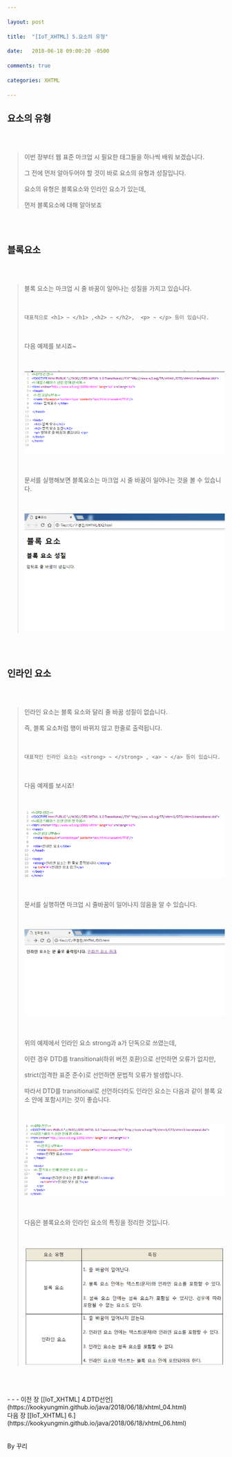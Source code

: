 ```yaml
---

layout: post

title:  "[IoT_XHTML] 5.요소의 유형"

date:   2018-06-18 09:00:20 -0500

comments: true

categories: XHTML

---
```


## 요소의 유형

<br>
<br>

>이번 장부터 웹 표준 마크업 시 필요한 태그들을 하나씩 배워 보겠습니다.
><br>
><br>
>그 전에 먼저 알아두어야 할 것이 바로 요소의 유형과 성질입니다.
><br>
><br>
>요소의 유형은 블록요소와 인라인 요소가 있는데,
><br>
><br>
>먼저 블록요소에 대해 알아보죠

<br>
<br>

## 블록요소

<br>
<br>

>블록 요소는 마크업 시 줄 바꿈이 일어나는 성질을 가지고 있습니다.
><br>
><br>
><br>
>
>```
>대표적으로 <h1> ~ </h1> ,<h2> ~ </h2>,  <p> ~ </p> 등이 있습니다.
>```
>
><br>
><br>
>다음 예제를 보시죠~
><br>
><br>
><br>
>
>![image](/image/XHTML_image/xhtml_image_05.png)
>
><br>
><br>
>문서를 실행해보면 블록요소는 마크업 시 줄 바꿈이 일어나는 것을 볼 수 있습니다.
><br>
><br>
><br>
>
>![image](/image/XHTML_image/xhtml_image_06.png)

<br>
<br>

## 인라인 요소

<br>
<br>

>인라인 요소는 블록 요소와 달리 줄 바꿈 성질이 없습니다. 
><br>
><br>
>즉, 블록 요소처럼 행이 바뀌지 않고 한줄로 출력됩니다.
><br>
><br>
><br>
>
>```
>대표적인 인라인 요소는 <strong> ~ </strong> , <a> ~ </a> 등이 있습니다.
>```
>
><br>
><br>
>다음 예제를 보시죠!
><br>
><br>
><br>
>
>![image](/image/XHTML_image/xhtml_image_07.png)
>
><br>
><br>
>문서를 실행하면 마크업 시 줄바꿈이 일어나지 않음을 알 수 있습니다.
><br>
><br>
><br>
>
>![image](/image/XHTML_image/xhtml_image_08.png)
>
><br>
><br>
>위의 예제에서 인라인 요소 strong과 a가 단독으로 쓰였는데, 
><br>
><br>
>이런 경우 DTD를 transitional(하위 버전 호환)으로 선언하면 오류가 없지만,
><br>
><br>
>strict(엄격한 표준 준수)로 선언하면 문법적 오류가 발생합니다.
><br>
><br>
>따라서 DTD를 transitional로 선언하더라도 인라인 요소는 다음과 같이 블록 요소 안에 포함시키는 것이 좋습니다.
><br>
><br>
><br>
>
>![image](/image/XHTML_image/xhtml_image_09.png)
>
><br>
><br>
>다음은 블록요소와 인라인 요소의 특징을 정리한 것입니다.
><br>
><br>
><br>
>
>![image](/image/XHTML_image/xhtml_image_10.png)

<br>
<br>
<br>
- - -
이전 장 [[IoT_XHTML] 4.DTD선언](https://kookyungmin.github.io/java/2018/06/18/xhtml_04.html)
<br>
다음 장 [[IoT_XHTML] 6.](https://kookyungmin.github.io/java/2018/06/18/xhtml_06.html)


<br>
<br>
<br>
By 꾸리
